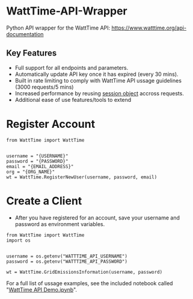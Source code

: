 # WattTime-API-Wrapper
Python API wrapper for the WattTime API: https://www.watttime.org/api-documentation
## Key Features
- Full support for all endpoints and parameters.
- Automatically update API key once it has expired (every 30 mins).
- Built in rate limiting to comply with WattTime API ussage guidelines (3000 requests/5 mins)
- Increased performance by reusing [session object](https://docs.python-requests.org/en/master/user/advanced/#session-objects) accross requests.
- Additional ease of use features/tools to extend

# Register Account
```
from WattTime import WattTime


username = "{USERNAME}"
password = "{PASSWORD}"
email = "{EMAIL_ADDRESS}"
org = "{ORG_NAME}"
wt = WattTime.RegisterNewUser(username, password, email)
```

# Create a Client
- After you have registered for an account, save your username and password as environment variables.
```
from WattTime import WattTime
import os


username = os.getenv("WATTTIME_API_USERNAME")
password = os.getenv("WATTTIME_API_PASSWORD")

wt = WattTime.GridEmissionsInformation(username, password)
```
For a full list of ussage examples, see the included notebook called "[WattTime API Demo.ipynb](https://github.com/aarongzmn/watttime-api-wrapper/blob/main/WattTime%20API%20Demo.ipynb)".
